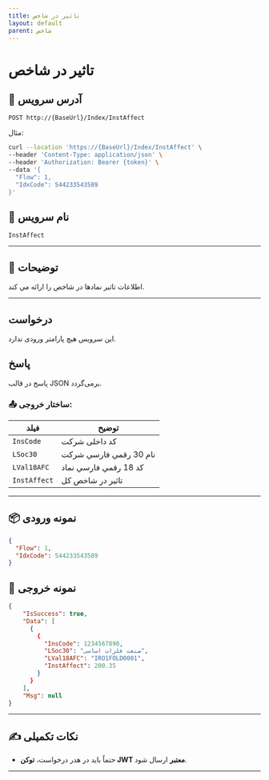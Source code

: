 ```yaml
---
title: تاثیر در شاخص
layout: default
parent: شاخص
---
```


# تاثیر در شاخص

## 📌 آدرس سرویس

```
POST http://{BaseUrl}/Index/InstAffect
```

مثال:

```bash
curl --location 'https://{BaseUrl}/Index/InstAffect' \
--header 'Content-Type: application/json' \
--header 'Authorization: Bearer {token}' \
--data '{
  "Flow": 1,
  "IdxCode": 544233543589
}'
```

## 🧾 نام سرویس

`InstAffect`

---

## 🎯 توضیحات

  اطلاعات تاثیر نمادها در شاخص را ارائه مي کند. 

---

## درخواست

این سرویس هیچ پارامتر ورودی ندارد.

## پاسخ

پاسخ در قالب JSON برمی‌گردد.

### 📤 ساختار خروجی:

| فیلد | توضیح |
|------|-------|
| `InsCode`         | کد داخلی شرکت |
| `LSoc30`        | نام 30 رقمي فارسي شرکت |
| `LVal18AFC` | کد 18 رقمي فارسي نماد |
| `InstAffect` | تاثیر در شاخص کل |

---

## 📦 نمونه ورودی 

```json
{
  "Flow": 1,
  "IdxCode": 544233543589
}
```

## 📄 نمونه خروجی

```json
{
    "IsSuccess": true,
    "Data": [
      {
        {
          "InsCode": 1234567890,
          "LSoc30": "صنعت فلزات اساسی",
          "LVal18AFC": "IRO1FOLD0001",
          "InstAffect": 200.35
        }
      }
    ],
    "Msg": null
}
```

---

## ✍️ نکات تکمیلی

- حتماً باید در هدر درخواست، **توکن JWT معتبر** ارسال شود.

---